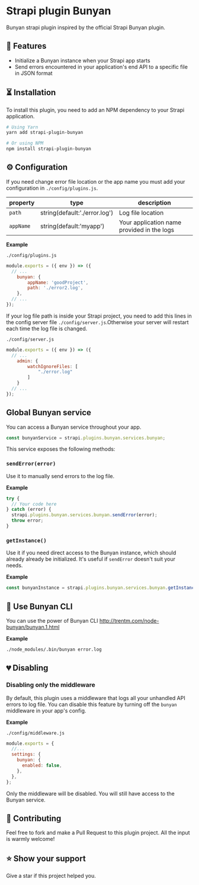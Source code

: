 # Strapi plugin Bunyan

Bunyan strapi plugin inspired by the official Strapi Bunyan plugin.

## 🧾 Features

- Initialize a Bunyan instance when your Strapi app starts
- Send errors encountered in your application's end API to a specific file in JSON format

## ⏳ Installation

To install this plugin, you need to add an NPM dependency to your Strapi application.

```sh
# Using Yarn
yarn add strapi-plugin-bunyan

# Or using NPM
npm install strapi-plugin-bunyan
```

## ⚙ Configuration

If you need change error file location or the app name you must add your configuration in `./config/plugins.js`.

| property       | type  | description                                                                                                                                                                              |
| -------------- | ---------------- | ---------------------------------------------------------------------------------------------------------------------------------------------------------------------------------------- |
| `path`          | string(default:'./error.log')  | Log file location                                                                     |
| `appName` | string(default:'myapp') | Your application name provided in the logs                                                                         |

**Example**

`./config/plugins.js`

```js
module.exports = ({ env }) => ({
  // ...
    bunyan: {
        appName: 'goodProject',
        path: './error2.log',
    },
  // ...
});
```

If your log file path is inside your Strapi project, you need to add this lines in the config server file `./config/server.js`.Otherwise your server will restart each time the log file is changed.

`./config/server.js`
```js
module.exports = ({ env }) => ({
  // ...
    admin: {
        watchIgnoreFiles: [
            "./error.log"
        ]
    }
  // ...
});
```

## Global Bunyan service

You can access a Bunyan service throughout your app.

```js
const bunyanService = strapi.plugins.bunyan.services.bunyan;
```

This service exposes the following methods:

### `sendError(error)`

Use it to manually send errors to the log file. 

**Example**

```js
try {
  // Your code here
} catch (error) {
  strapi.plugins.bunyan.services.bunyan.sendError(error);
  throw error;
}
```

### `getInstance()`

Use it if you need direct access to the Bunyan instance, which should already already be initialized. It's useful if `sendError` doesn't suit your needs.

**Example**

```js
const bunyanInstance = strapi.plugins.bunyan.services.bunyan.getInstance();
```

## 🎉 Use Bunyan CLI

You can use the power of Bunyan CLI http://trentm.com/node-bunyan/bunyan.1.html

**Example**

```sh
./node_modules/.bin/bunyan error.log
```

## 💔 Disabling

### Disabling only the middleware

By default, this plugin uses a middleware that logs all your unhandled API errors to log file. You can disable this feature by turning off the `bunyan` middleware in your app's config.

**Example**

`./config/middleware.js`

```js
module.exports = {
  //...
  settings: {
    bunyan: {
      enabled: false,
    },
  },
};
```

Only the middleware will be disabled. You will still have access to the Bunyan service.

## 🤝 Contributing

Feel free to fork and make a Pull Request to this plugin project. All the input is warmly welcome!

## ⭐️ Show your support

Give a star if this project helped you.